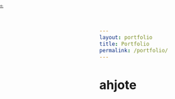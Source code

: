 ```yaml
---
layout: portfolio
title: Portfolio
permalink: /portfolio/
---
```


<p style="position: fixed;top: 0px !important;left: 0px !important;font-size: 8px;" ><a href="/">←</a></p>

# ahjote